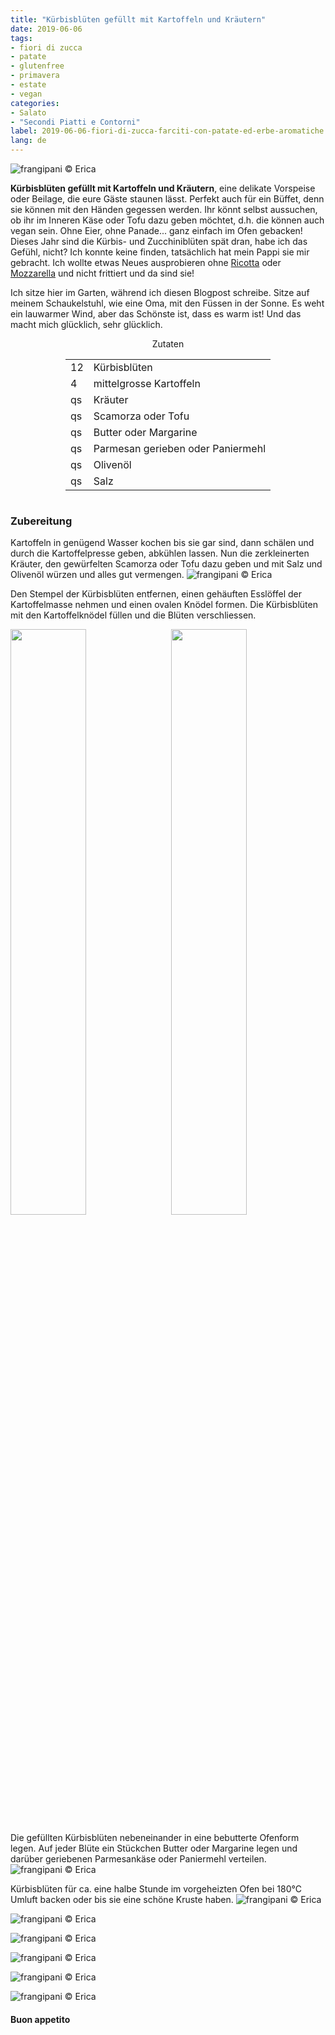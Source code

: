 ```yaml
---
title: "Kürbisblüten gefüllt mit Kartoffeln und Kräutern"
date: 2019-06-06
tags:
- fiori di zucca
- patate
- glutenfree
- primavera
- estate
- vegan
categories:
- Salato
- "Secondi Piatti e Contorni"
label: 2019-06-06-fiori-di-zucca-farciti-con-patate-ed-erbe-aromatiche
lang: de
---
```

![](../2019-06-06-fiori-di-zucca-farciti-con-patate-ed-erbe-aromatiche/header.jpeg "frangipani © Erica")

**Kürbisblüten gefüllt mit Kartoffeln und Kräutern**, eine delikate Vorspeise oder Beilage, die eure Gäste staunen lässt. Perfekt auch für ein Büffet, denn sie können mit den Händen gegessen werden. Ihr könnt selbst aussuchen, ob ihr im Inneren Käse oder Tofu dazu geben möchtet, d.h. die können auch vegan sein. Ohne Eier, ohne Panade... ganz einfach im Ofen gebacken! Dieses Jahr sind die Kürbis- und Zucchiniblüten spät dran, habe ich das Gefühl, nicht? Ich konnte keine finden, tatsächlich hat mein Pappi sie mir gebracht. Ich wollte etwas Neues ausprobieren ohne <a href="https://frangipani.raiano.ch/2015-04-25-fiori-di-zucca-ripieni-di-ricotta-e-spinaci/" target="_blank">Ricotta</a> oder <a href="https://frangipani.raiano.ch/2014-03-19-fiori-di-zucca-ripieni-di-mozzarella/" target="_blank">Mozzarella</a> und nicht frittiert und da sind sie! 

Ich sitze hier im Garten, während ich diesen Blogpost schreibe. Sitze auf meinem Schaukelstuhl, wie eine Oma, mit den Füssen in der Sonne. Es weht ein lauwarmer Wind, aber das Schönste ist, dass es warm ist! Und das macht mich glücklich, sehr glücklich.

<div id="wrapper" style="text-align: center">
  <div id="yourdiv" style="display: inline-block;">
    <div class="ingredients" itemscope itemtype="http://schema.org/Recipe">
      <span itemprop="name" style="display:none;">Kürbisblüten gefüllt mit Kartoffeln und Kräutern</span>
      <span itemprop="recipeCategory" style="display:none;">Herzhaftes</span>
      <img itemprop="image" style="display:none;" class="ignore-gallery-item" src="../2019-06-06-fiori-di-zucca-farciti-con-patate-ed-erbe-aromatiche/header.jpeg"/>
      <span itemprop="author" style="display:none;">Erica Raiano</span>
      <span itemprop="description" style="display:none;">Kürbisblüten gefüllt mit Kartoffeln und Kräutern, eine delikate Vorspeise oder Beilage, die eure Gäste staunen lässt.</span>
      <div class="ingredients-title">Zutaten</div>
      <table>
        <tbody>
          <tr itemprop="recipeIngredient">
            <td>12</td>
            <td>Kürbisblüten</td>
          </tr>
          <tr itemprop="recipeIngredient">
            <td>4</td>
            <td>mittelgrosse Kartoffeln</td>
          </tr>
          <tr itemprop="recipeIngredient">
            <td>qs</td>
            <td>Kräuter</td>
          </tr>
          <tr itemprop="recipeIngredient">
            <td>qs</td>
            <td>Scamorza oder Tofu</td>
          </tr>
          <tr itemprop="recipeIngredient">
            <td>qs</td>
            <td>Butter oder Margarine</td>
          </tr>
          <tr itemprop="recipeIngredient">
            <td>qs</td>
            <td>Parmesan gerieben oder Paniermehl</td>
          </tr>
          <tr itemprop="recipeIngredient">
            <td>qs</td>
            <td>Olivenöl</td>
          </tr>
          <tr itemprop="recipeIngredient">
            <td>qs</td>
            <td>Salz</td>    
          </tr>
        </tbody>
      </table>
    </div>
  </div>
</div>


<h3>
	<font color="grey">
		<i class="fa-solid fa-gears"></i>
	</font> Zubereitung
</h3>

Kartoffeln in genügend Wasser kochen bis sie gar sind, dann schälen und durch die Kartoffelpresse geben, abkühlen lassen. Nun die zerkleinerten Kräuter, den gewürfelten Scamorza oder Tofu dazu geben und mit Salz und Olivenöl würzen und alles gut vermengen.
![](../2019-06-06-fiori-di-zucca-farciti-con-patate-ed-erbe-aromatiche/patate.jpeg "frangipani © Erica")

Den Stempel der Kürbisblüten entfernen, einen gehäuften Esslöffel der Kartoffelmasse nehmen und einen ovalen Knödel formen. Die Kürbisblüten mit den Kartoffelknödel füllen und die Blüten verschliessen.
<p>
  <div style="width: 100%; margin-bottom: 0">
    <img style="float: left; width: 49%; margin-right: 1%" src="../2019-06-06-fiori-di-zucca-farciti-con-patate-ed-erbe-aromatiche/farcire1.jpeg" alt="" title="frangipani © Erica" />
    <img style="float: left; width: 49%; margin-left: 1%" src="../2019-06-06-fiori-di-zucca-farciti-con-patate-ed-erbe-aromatiche/farcire2.jpeg" alt="" title="frangipani © Erica" />
    <div style="clear: both"></div>
  </div>
</p>

Die gefüllten Kürbisblüten nebeneinander in eine bebutterte Ofenform legen. Auf jeder Blüte ein Stückchen Butter oder Margarine legen und darüber geriebenen Parmesankäse oder Paniermehl verteilen.
![](../2019-06-06-fiori-di-zucca-farciti-con-patate-ed-erbe-aromatiche/teglia.jpeg "frangipani © Erica")

Kürbisblüten für ca. eine halbe Stunde im vorgeheizten Ofen bei 180°C Umluft backen oder bis sie eine schöne Kruste haben.
![](../2019-06-06-fiori-di-zucca-farciti-con-patate-ed-erbe-aromatiche/risultato1.jpeg "frangipani © Erica")

![](../2019-06-06-fiori-di-zucca-farciti-con-patate-ed-erbe-aromatiche/risultato2.jpeg "frangipani © Erica")

![](../2019-06-06-fiori-di-zucca-farciti-con-patate-ed-erbe-aromatiche/risultato3.jpeg "frangipani © Erica")

![](../2019-06-06-fiori-di-zucca-farciti-con-patate-ed-erbe-aromatiche/risultato4.jpeg "frangipani © Erica")

![](../2019-06-06-fiori-di-zucca-farciti-con-patate-ed-erbe-aromatiche/risultato5.jpeg "frangipani © Erica")

![](../2019-06-06-fiori-di-zucca-farciti-con-patate-ed-erbe-aromatiche/risultato6.jpeg "frangipani © Erica")

<h4>Buon appetito
  <font color="red">
    <i class="fa-regular fa-face-smile"></i>
  </font>
</h4>
